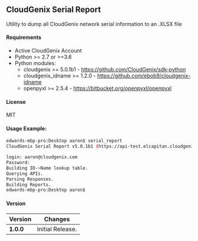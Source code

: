 CloudGenix Serial Report
--------
Utility to dump all CloudGenix network serial information to an .XLSX file

#### Requirements
* Active CloudGenix Account
* Python >= 2.7 or >=3.6
* Python modules:
    * cloudgenix >= 5.0.1b1 - <https://github.com/CloudGenix/sdk-python>
    * cloudgenix_idname >= 1.2.0 - <https://github.com/ebob9/cloudgenix-idname>
    * openpyxl >= 2.5.4 - <https://bitbucket.org/openpyxl/openpyxl>

#### License
MIT

#### Usage Example:
```bash
edwards-mbp-pro:Desktop aaron$ serial_report
CloudGenix Serial Report v5.0.1b1 (https://api-test.elcapitan.cloudgenix.com)

login: aaron@cloudgenix.com
Password: 
Building ID->Name lookup table.
Querying APIs.
Parsing Responses.
Building Reports.
edwards-mbp-pro:Desktop aaron$ 
```

#### Version
Version | Changes
------- | --------
**1.0.0**| Initial Release.